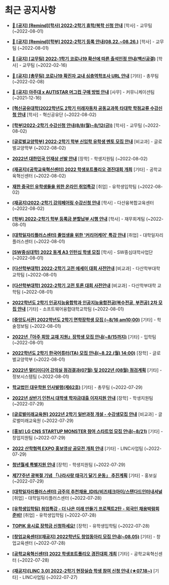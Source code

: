 # 최근 공지사항

* **[📌 [공지] [Remind][학사] 2022-2학기 휴학/복학 신청 안내](http://ajou.ac.kr/kr/ajou/notice.do?mode=view&amp;articleNo=202390&amp;article.offset=0&amp;articleLimit=30)**
 [학사] - 교무팀 (~2022-08-01)

* **[📌 [공지] [Remind][학부] 2022-2학기 등록 안내(08.22.~08.26.)](http://ajou.ac.kr/kr/ajou/notice.do?mode=view&amp;articleNo=202388&amp;article.offset=0&amp;articleLimit=30)**
 [학사] - 교무팀 (~2022-08-01)

* **[📌 [공지] [교무팀] 2022-1학기 코로나19 확산에 따른 출석인정 안내(백신공결)](http://ajou.ac.kr/kr/ajou/notice.do?mode=view&amp;articleNo=180913&amp;article.offset=0&amp;articleLimit=30)**
 [학사] - 교무팀 (~2022-02-16)

* **[📌 [공지] [총무팀] 코로나19 확진자 교내 심층역학조사 URL 안내](http://ajou.ac.kr/kr/ajou/notice.do?mode=view&amp;articleNo=180493&amp;article.offset=0&amp;articleLimit=30)**
 [기타] - 총무팀 (~2022-02-08)

* **[📌 [공지] 아주대 x AUTISTAR 머그컵 구매 방법 안내](http://ajou.ac.kr/kr/ajou/notice.do?mode=view&amp;articleNo=147976&amp;article.offset=0&amp;articleLimit=30)**
 [사무] - 커뮤니케이션팀 (~2021-12-16)

* **[[혁신공유대학]2022학년도 2학기 미래자동차 공동교과목 타대학 학점교류 수강신청 안내](http://ajou.ac.kr/kr/ajou/notice.do?mode=view&amp;articleNo=202427&amp;article.offset=0&amp;articleLimit=30)**
 [학사] - 혁신공유단 (~2022-08-02)

* **[[학부]2022-2학기 수강신청 안내(8/8(월)~8/12(금))](http://ajou.ac.kr/kr/ajou/notice.do?mode=view&amp;articleNo=202426&amp;article.offset=0&amp;articleLimit=30)**
 [학사] - 교무팀 (~2022-08-02)

* **[[글로벌교양학부] 2022-2학기 학부 신입학 유학생 멘토 모집 안내](http://ajou.ac.kr/kr/ajou/notice.do?mode=view&amp;articleNo=202422&amp;article.offset=0&amp;articleLimit=30)**
 [비교과] - 글로벌교양학부 (~2022-08-02)

* **[2022년 대한민국 인재상 선발 안내](http://ajou.ac.kr/kr/ajou/notice.do?mode=view&amp;articleNo=202410&amp;article.offset=0&amp;articleLimit=30)**
 [장학] - 학생지원팀 (~2022-08-02)

* **[(재공지)[공학교육혁신센터] 2022 학생포트폴리오 경진대회 개최](http://ajou.ac.kr/kr/ajou/notice.do?mode=view&amp;articleNo=202408&amp;article.offset=0&amp;articleLimit=30)**
 [기타] - 공학교육혁신센터 (~2022-08-02)

* **[재한 중국인 유학생들을 위한 온라인 취업특강](http://ajou.ac.kr/kr/ajou/notice.do?mode=view&amp;articleNo=202407&amp;article.offset=0&amp;articleLimit=30)**
 [취업] - 유학생입학팀 (~2022-08-02)

* **[(재공지)2022-2학기 강의페어링 수강신청 안내](http://ajou.ac.kr/kr/ajou/notice.do?mode=view&amp;articleNo=202404&amp;article.offset=0&amp;articleLimit=30)**
 [학사] - 다산융복합교육센터 (~2022-08-02)

* **[[학부] 2022-2학기 학부 등록금 분할납부 시행 안내](http://ajou.ac.kr/kr/ajou/notice.do?mode=view&amp;articleNo=202397&amp;article.offset=0&amp;articleLimit=30)**
 [학사] - 재무회계팀 (~2022-08-01)

* **[[대학일자리플러스센터] 졸업생을 위한 &#x27;커리어케어&#x27; 특강 안내](http://ajou.ac.kr/kr/ajou/notice.do?mode=view&amp;articleNo=202395&amp;article.offset=0&amp;articleLimit=30)**
 [취업] - 대학일자리플러스센터 (~2022-08-01)

* **[[SW중심대학] 2022 동계 A3 인턴십 학생 모집](http://ajou.ac.kr/kr/ajou/notice.do?mode=view&amp;articleNo=202387&amp;article.offset=0&amp;articleLimit=30)**
 [학사] - SW중심대학사업단 (~2022-08-01)

* **[[다산학부대학] 2022-2학기 고전 에세이 대회 사전안내](http://ajou.ac.kr/kr/ajou/notice.do?mode=view&amp;articleNo=202384&amp;article.offset=0&amp;articleLimit=30)**
 [비교과] - 다산학부대학 교학팀 (~2022-08-01)

* **[[다산학부대학] 2022-2학기 고전 토론 대회 사전안내](http://ajou.ac.kr/kr/ajou/notice.do?mode=view&amp;articleNo=202383&amp;article.offset=0&amp;articleLimit=30)**
 [비교과] - 다산학부대학 교학팀 (~2022-08-01)

* **[2022학년도 2학기 인공지능융합학과 인공지능융합전공[복수전공, 부전공] 2차 모집 안내](http://ajou.ac.kr/kr/ajou/notice.do?mode=view&amp;articleNo=202382&amp;article.offset=0&amp;articleLimit=30)**
 [기타] - 소프트웨어융합대학교학팀 (~2022-08-01)

* **[[중앙도서관] 2022학년도 2학기 면학장학생 모집 (~8/16 am10:00)](http://ajou.ac.kr/kr/ajou/notice.do?mode=view&amp;articleNo=202381&amp;article.offset=0&amp;articleLimit=30)**
 [기타] - 학술정보팀 (~2022-08-01)

* **[2022년『아주 희망 교재 지원』장학생 모집 안내(~8/15까지)](http://ajou.ac.kr/kr/ajou/notice.do?mode=view&amp;articleNo=202379&amp;article.offset=0&amp;articleLimit=30)**
 [기타] - 입학팀 (~2022-08-01)

* **[2022학년도 2학기 한국어튜터(TA) 모집 안내(~8.22.(월) 14:00)](http://ajou.ac.kr/kr/ajou/notice.do?mode=view&amp;articleNo=202376&amp;article.offset=0&amp;articleLimit=30)**
 [장학] - 글로벌교양학부 (~2022-08-01)

* **[2022년 멀티미디어 강의실 점검결과(07월) 및 2022년 (08월) 점검계획](http://ajou.ac.kr/kr/ajou/notice.do?mode=view&amp;articleNo=202374&amp;article.offset=0&amp;articleLimit=30)**
 [기타] - 정보시스템팀 (~2022-08-01)

* **[학교법인 대우학원 인사발령(제62호)](http://ajou.ac.kr/kr/ajou/notice.do?mode=view&amp;articleNo=202370&amp;article.offset=0&amp;articleLimit=30)**
 [기타] - 총무팀 (~2022-07-29)

* **[2022년 상반기 인천시 대학생 학자금대출 이자지원 안내](http://ajou.ac.kr/kr/ajou/notice.do?mode=view&amp;articleNo=202367&amp;article.offset=0&amp;articleLimit=30)**
 [장학] - 학생지원팀 (~2022-07-29)

* **[[글로벌미래교육원] 2022년 2학기 일반과정 개설 - 수강생모집 안내](http://ajou.ac.kr/kr/ajou/notice.do?mode=view&amp;articleNo=202365&amp;article.offset=0&amp;articleLimit=30)**
 [비교과] - 글로벌미래교육원 (~2022-07-29)

* **[[홍보] LG CNS STARTUP MONSTER 참여 스타트업 모집 안내(~8/21)](http://ajou.ac.kr/kr/ajou/notice.do?mode=view&amp;articleNo=202361&amp;article.offset=0&amp;articleLimit=30)**
 [기타] - 창업지원팀 (~2022-07-29)

* **[2022 산학협력 EXPO 홍보영상 공모전 개최 안내](http://ajou.ac.kr/kr/ajou/notice.do?mode=view&amp;articleNo=202350&amp;article.offset=0&amp;articleLimit=30)**
 [기타] - LINC사업팀 (~2022-07-29)

* **[청년월세 특별지원 안내](http://ajou.ac.kr/kr/ajou/notice.do?mode=view&amp;articleNo=202349&amp;article.offset=0&amp;articleLimit=30)**
 [장학] - 학생지원팀 (~2022-07-29)

* **[제77주년 광복절 기념 「나라사랑 태극기 달기 운동」 추진계획](http://ajou.ac.kr/kr/ajou/notice.do?mode=view&amp;articleNo=202347&amp;article.offset=0&amp;articleLimit=30)**
 [기타] - 홍보실 (~2022-07-29)

* **[[대학일자리플러스센터] 금주의 추천채용_IDIS/비즈테크아이/스탠다드인터내셔널](http://ajou.ac.kr/kr/ajou/notice.do?mode=view&amp;articleNo=202339&amp;article.offset=0&amp;articleLimit=30)**
 [취업] - 대학일자리플러스센터 (~2022-07-28)

* **[[유학생입학팀] 취업특강 - 더 나은 미래 만들기 프로젝트2탄 - 외국인 채용박람회 준비!](http://ajou.ac.kr/kr/ajou/notice.do?mode=view&amp;articleNo=202332&amp;article.offset=0&amp;articleLimit=30)**
 [취업] - 유학생입학팀 (~2022-07-28)

* **[TOPIK 응시료 장학금 신청하세요!](http://ajou.ac.kr/kr/ajou/notice.do?mode=view&amp;articleNo=202328&amp;article.offset=0&amp;articleLimit=30)**
 [장학] - 유학생입학팀 (~2022-07-28)

* **[[창업교육센터][재공지] 2022학년도 창업동아리 모집 안내(~08.05)](http://ajou.ac.kr/kr/ajou/notice.do?mode=view&amp;articleNo=202319&amp;article.offset=0&amp;articleLimit=30)**
 [기타] - 창업교육센터 (~2022-07-28)

* **[[공학교육혁신센터] 2022 학생포트폴리오 경진대회 개최](http://ajou.ac.kr/kr/ajou/notice.do?mode=view&amp;articleNo=202312&amp;article.offset=0&amp;articleLimit=30)**
 [기타] - 공학교육혁신센터 (~2022-07-28)

* **[(재공지)[LINC 3.0] 2022-2학기 현장실습 학생 참여 신청 안내 (★07.18~)](http://ajou.ac.kr/kr/ajou/notice.do?mode=view&amp;articleNo=202296&amp;article.offset=0&amp;articleLimit=30)**
 [기타] - LINC사업팀 (~2022-07-27)
